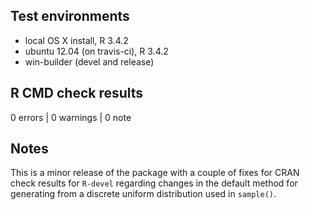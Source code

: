## Test environments
* local OS X install, R 3.4.2
* ubuntu 12.04 (on travis-ci), R 3.4.2
* win-builder (devel and release)

## R CMD check results

0 errors | 0 warnings | 0 note

## Notes

This is a minor release of the package with a couple of fixes for CRAN check results for `R-devel` regarding changes in the default method for generating from a discrete uniform distribution used in `sample()`.
